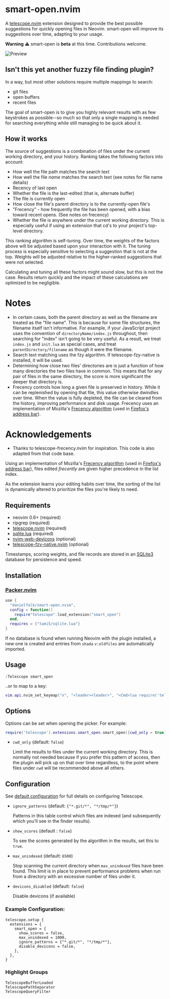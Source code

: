 # smart-open.nvim

A [telescope.nvim](https://github.com/nvim-telescope/telescope.nvim) extension designed to provide the best possible suggestions for quickly opening files in Neovim.  smart-open will improve its suggestions over time, adapting to your usage.

**Warning** ⚠️  smart-open is **beta** at this time. Contributions welcome.

![Preview](https://i.imgur.com/GShkgXm.gif)

## Isn't this yet another fuzzy file finding plugin?

In a way, but most other solutions require multiple mappings to search:

* git files
* open buffers
* recent files

The goal of smart-open is to give you highly relevant results with as few keystrokes as possible--so much so that only a single mapping is needed for searching everything while still managing to be quick about it.

## How it works

The source of suggestions is a combination of files under the current working directory, and your history.  Ranking takes the following factors into account:

- How well the file path matches the search text 
- How well the file *name* matches the search text (see notes for file name details)
- Recency of last open
- Whether the file is the last-edited (that is, alternate buffer)
- The file is currently open
- How close the file's parent directory is to the currently-open file's
- "Frecency" - how frequently the file has been opened, with a bias toward recent opens. (See notes on frecency)
- Whether the file is anywhere under the current working directory.  This is especially useful if using an extension that cd's to your project's top-level directory.

This ranking algorithm is self-tuning.  Over time, the weights of the factors above will be adjusted based upon your interaction with it.  The tuning process is especially sensitive to selecting a suggestion that is not at the top.  Weights will be adjusted relative to the higher-ranked suggestions that were not selected.

Calculating and tuning all these factors might sound slow, but this is not the case.  Results return quickly and the impact of these calculations are optimized to be negligible.

# Notes

- In certain cases, both the parent directory as well as the filename are treated as the "file name".  This is because for some file structures, the filename itself isn't informative.  For example, if your JavaScript project uses the convention of `directoryName/index.js` throughout, then searching for "index" isn't going to be very useful.  As a result, we treat `index.js` and `init.lua` as special cases, and treat `parentDirectory/filename` as though it were the filename.
- Search text matching uses the fzy algorithm.  If telescope-fzy-native is installed, it will be used.
- Determining how close two files' directories are is just a function of how many directories the two files have in common.  This means that for any pair of files in the same directory, the score is more significant the deeper that directory is.
- Frecency controls how long a given file is preserved in history.  While it can be replenished by opening that file, this value otherwise dwindles over time. When the value is fully depleted, the file can be cleared from the history, improving performance and disk usage. Frecency uses an implementation of Mozilla's [Frecency algorithm](https://developer.mozilla.org/en-US/docs/Mozilla/Tech/Places/Frecency_algorithm) (used in [Firefox's address bar](https://support.mozilla.org/en-US/kb/address-bar-autocomplete-firefox)).

# Acknowledgements

- Thanks to telescope-frecency.nvim for inspiration.  This code is also adapted from that code base.


Using an implementation of Mozilla's [Frecency algorithm](https://developer.mozilla.org/en-US/docs/Mozilla/Tech/Places/Frecency_algorithm) (used in [Firefox's address bar](https://support.mozilla.org/en-US/kb/address-bar-autocomplete-firefox)), files edited _frecently_ are given higher precedence in the list index.

As the extension learns your editing habits over time, the sorting of the list is dynamically altered to prioritize the files you're likely to need.

## Requirements

- neovim 0.6+ (required)
- ripgrep (required)
- [telescope.nvim](https://github.com/nvim-telescope/telescope.nvim) (required)
- [sqlite.lua](https://github.com/tami5/sqlite.lua) (required)
- [nvim-web-devicons](https://github.com/kyazdani42/nvim-web-devicons) (optional)
- [telescope-fzy-native.nvim](https://github.com/nvim-telescope/telescope-fzy-native.nvim) (optional)

Timestamps, scoring weights, and file records are stored in an [SQLite3](https://www.sqlite.org/index.html) database for persistence and speed.

## Installation

### [Packer.nvim](https://github.com/wbthomason/packer.nvim)

```lua
use {
  "danielfalk/smart-open.nvim",
  config = function()
    require"telescope".load_extension("smart_open")
  end,
  requires = {"tami5/sqlite.lua"}
}

```

If no database is found when running Neovim with the plugin installed, a new one is created and entries from `shada` `v:oldfiles` are automatically imported.

## Usage

```
:Telescope smart_open
```
..or to map to a key:

```lua
vim.api.nvim_set_keymap("n", "<leader><leader>", "<Cmd>lua require('telescope').extensions.smart_open.smart_open()<CR>", {noremap = true, silent = true})
```

## Options

Options can be set when opening the picker.  For example:

```lua
require('telescope').extensions.smart_open.smart_open({cwd_only = true})
```

- `cwd_only` (default: `false`)

  Limit the results to files under the current working directory.  This is normally not needed because if you prefer this pattern of access, then the plugin will pick up on that over time regardless, to the point where files under `cwd` will be recommended above all others.

## Configuration

See [default configuration](https://github.com/nvim-telescope/telescope.nvim#telescope-defaults) for full details on configuring Telescope.

- `ignore_patterns` (default: `{"*.git/*", "*/tmp/*"}`)

  Patterns in this table control which files are indexed (and subsequently which you'll see in the finder results).

- `show_scores` (default : `false`)

  To see the scores generated by the algorithm in the results, set this to `true`.

- `max_unindexed` (default: `6500`)

  Stop scanning the current directory when `max_unindexed` files have been found.  This limit is in place to prevent performance problems when run from a directory with an excessive number of files under it.

- `devicons_disabled` (default: `false`)

  Disable devicons (if available)


### Example Configuration:

```
telescope.setup {
  extensions = {
    smart_open = {
      show_scores = false,
      max_unindexed = 1000,
      ignore_patterns = {"*.git/*", "*/tmp/*"},
      disable_devicons = false,
    },
  },
}

```

### Highlight Groups

```vim
TelescopeBufferLoaded
TelescopePathSeparator
TelescopeQueryFilter
```


